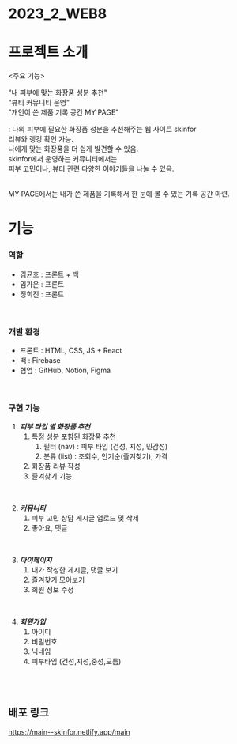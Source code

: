 # 2023_2_WEB8

# 프로젝트 소개

<주요 기능></br>

"내 피부에 맞는 화장품 성분 추천"</br>
"뷰티 커뮤니티 운영" </br>
"개인이 쓴 제품 기록 공간 MY PAGE" </br>

: 나의 피부에 필요한 화장품 성분을 추천해주는 웹 사이트 skinfor </br>
리뷰와 랭킹 확인 가능. </br>
나에게 맞는 화장품을 더 쉽게 발견할 수 있음. </br>
skinfor에서 운영하는 커뮤니티에서는 </br>
피부 고민이나, 뷰티 관련 다양한 이야기들을 나눌 수 있음. </br></br>

MY PAGE에서는 내가 쓴 제품을 기록해서 한 눈에 볼 수 있는 기록 공간 마련.

# 기능

### 역할

- 김균호 : 프론트 + 백
- 임가은 : 프론트
- 정희진 : 프론트
</br>

### 개발 환경

- 프론트 : HTML, CSS, JS + React
- 백 : Firebase
- 협업 : GitHub, Notion, Figma
</br>

### 구현 기능

1. ***피부 타입 별 화장품 추천***
    1. 특정 성분 포함된 화장품 추천
        1. 필터 (nav) : 피부 타입 (건성, 지성, 민감성)
        2. 분류 (list) : 조회수, 인기순(즐겨찾기), 가격
    2. 화장품 리뷰 작성
    3. 즐겨찾기 기능
</br>

2. ***커뮤니티***
    1. 피부 고민 상담 게시글 업로드 및 삭제 
    2. 좋아요, 댓글
</br>

3. ***마이페이지*** 
    1. 내가 작성한 게시글, 댓글 보기
    2. 즐겨찾기 모아보기 
    3. 회원 정보 수정
</br>

4. ***회원가입***
    1. 아이디
    2. 비밀번호
    3. 닉네임
    4. 피부타입 (건성,지성,중성,모름)

</br></br>
  
## 배포 링크
https://main--skinfor.netlify.app/main
